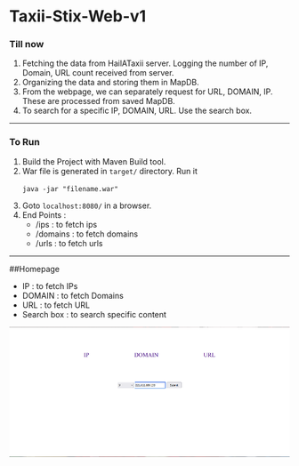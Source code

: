 # Taxii-Stix-Web-v1

### Till now 
1. Fetching the data from HailATaxii server. Logging the number of IP, Domain, URL count received from server.
2. Organizing the data and storing them in MapDB.
3. From the webpage, we can separately request for URL, DOMAIN, IP. These are processed from saved MapDB.
4. To search for a specific IP, DOMAIN, URL. Use the search box.

------------------


[comment]: <> (### TODO)

[comment]: <> (- [x] " ")

[comment]: <> (--------------------)


### To Run
1. Build the Project with Maven Build tool.
2. War file is generated in <code>target/</code> directory. Run it
   <p><code>java -jar "filename.war"</code> </p>
3. Goto <code>localhost:8080/</code> in a browser.
4. End Points :
   - /ips : to fetch ips
   - /domains : to fetch domains
   - /urls : to fetch urls


--------------------
##Homepage

- IP : to fetch IPs
- DOMAIN : to fetch Domains
- URL : to fetch URL
- Search box : to search specific content

<img src="homepage.png" alt="homepage.png" />

